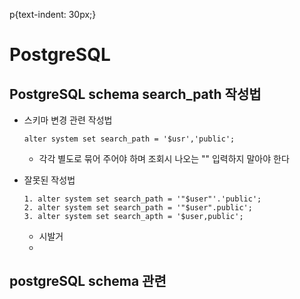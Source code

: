 p{text-indent: 30px;}
# PostgreSQL 

## PostgreSQL schema search_path 작성법
* 스키마 변경 관련 작성법  
    ```
    alter system set search_path = '$usr','public';
    ```
    * 각각 별도로 묶어 주어야 하며 조회시 나오는 "" 입력하지 말아야 한다

* 잘못된 작성법
    ```
    1. alter system set search_path = '"$user"'.'public';
    2. alter system set search_path = '"$user".public';
    3. alter system set search_apth = '$user,public';
    ```
    * 시발거
    * 
## postgreSQL schema 관련



